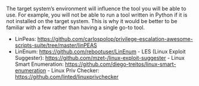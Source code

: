 The target system’s environment will influence the tool you will be able to use. For example, you will not be able to run a tool written in Python if it is not installed on the target system. This is why it would be better to be familiar with a few rather than having a single go-to tool.

   - LinPeas: https://github.com/carlospolop/privilege-escalation-awesome-scripts-suite/tree/master/linPEAS
   - LinEnum: https://github.com/rebootuser/LinEnum
    - LES (Linux Exploit Suggester): https://github.com/mzet-/linux-exploit-suggester
    - Linux Smart Enumeration: https://github.com/diego-treitos/linux-smart-enumeration
    - Linux Priv Checker: https://github.com/linted/linuxprivchecker 